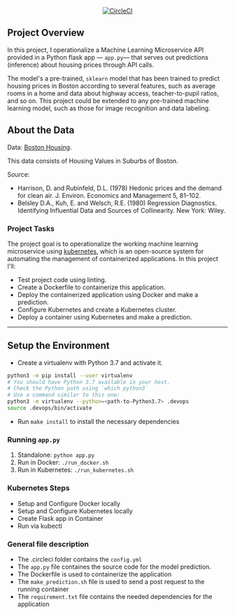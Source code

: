 <p align="center">
    <a href="https://dl.circleci.com/status-badge/redirect/gh/IzicTemi/operationalize_a_ML_microservice_API/tree/main"><img src="https://dl.circleci.com/status-badge/img/gh/IzicTemi/operationalize_a_ML_microservice_API/tree/main.svg?style=svg" alt="CircleCI">
    </a>
</p>

## Project Overview

In this project, I operationalize a Machine Learning Microservice API provided in a Python flask app — `app.py`— that serves out predictions (inference) about housing prices through API calls. 

The model's a pre-trained, `sklearn` model that has been trained to predict housing prices in Boston according to several features, such as average rooms in a home and data about highway access, teacher-to-pupil ratios, and so on. This project could be extended to any pre-trained machine learning model, such as those for image recognition and data labeling.

## About the Data

Data: [Boston Housing](https://www.kaggle.com/c/boston-housing).

This data consists of Housing Values in Suburbs of Boston.

Source:

* Harrison, D. and Rubinfeld, D.L. (1978) Hedonic prices and the demand for clean air. J. Environ. Economics and Management 5, 81–102.
* Belsley D.A., Kuh, E. and Welsch, R.E. (1980) Regression Diagnostics. Identifying Influential Data and Sources of Collinearity. New York: Wiley.

### Project Tasks

The project goal is to operationalize the working machine learning microservice using [kubernetes](https://kubernetes.io/), which is an open-source system for automating the management of containerized applications. In this project I'll:

* Test project code using linting.
* Create a Dockerfile to containerize this application.
* Deploy the containerized application using Docker and make a prediction.
* Configure Kubernetes and create a Kubernetes cluster.
* Deploy a container using Kubernetes and make a prediction.

---

## Setup the Environment

* Create a virtualenv with Python 3.7 and activate it.

```bash
python3 -m pip install --user virtualenv
# You should have Python 3.7 available in your host. 
# Check the Python path using `which python3`
# Use a command similar to this one:
python3 -m virtualenv --python=<path-to-Python3.7> .devops
source .devops/bin/activate
```
* Run `make install` to install the necessary dependencies

### Running `app.py`

1. Standalone:  `python app.py`
2. Run in Docker:  `./run_docker.sh`
3. Run in Kubernetes:  `./run_kubernetes.sh`

### Kubernetes Steps

* Setup and Configure Docker locally
* Setup and Configure Kubernetes locally
* Create Flask app in Container
* Run via kubectl

### General file description

* The .circleci folder contains the `config.yml` 
* The `app.py` file containes the source code for the model prediction.
* The Dockerfile is used to containerize the application 
* The `make_prediction.sh` file is used to send a post request to the running container
* The `requirement.txt` file contains the needed dependencies for the application
